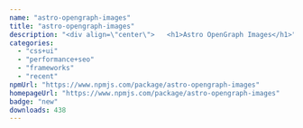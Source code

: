 ```yaml
---
name: "astro-opengraph-images"
title: "astro-opengraph-images"
description: "<div align=\"center\">   <h1>Astro OpenGraph Images</h1>"
categories:
  - "css+ui"
  - "performance+seo"
  - "frameworks"
  - "recent"
npmUrl: "https://www.npmjs.com/package/astro-opengraph-images"
homepageUrl: "https://www.npmjs.com/package/astro-opengraph-images"
badge: "new"
downloads: 438
---
```

